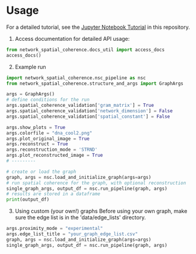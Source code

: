 # Usage
For a detailed tutorial, see the [Jupyter Notebook Tutorial](./network_spatial_coherence/network_spatial_coherence_tutorial.ipynb) in this repository.

1. Access documentation for detailed API usage:

```python
from network_spatial_coherence.docs_util import access_docs
access_docs()
```

2. Example run

```python
import network_spatial_coherence.nsc_pipeline as nsc
from network_spatial_coherence.structure_and_args import GraphArgs

args = GraphArgs()
# define conditions for the run
args.spatial_coherence_validation['gram_matrix'] = True
args.spatial_coherence_validation['network_dimension'] = False
args.spatial_coherence_validation['spatial_constant'] = False

args.show_plots = True
args.colorfile = "dna_cool2.png"
args.plot_original_image = True
args.reconstruct = True
args.reconstruction_mode = 'STRND'
args.plot_reconstructed_image = True
# ---------

# create or load the graph
graph, args = nsc.load_and_initialize_graph(args=args)
# run spatial coherence for the graph, with optional reconstruction
single_graph_args, output_df = nsc.run_pipeline(graph, args)
# results are stored in a dataframe
print(output_df)
```

3. Using custom (your own!) graphs
Before using your own graph, make sure the edge list is in the 'data/edge_lists' directory.
```python
args.proximity_mode = "experimental"
args.edge_list_title = "your_graph_edge_list.csv"
graph, args = nsc.load_and_initialize_graph(args=args)
single_graph_args, output_df = nsc.run_pipeline(graph, args)
